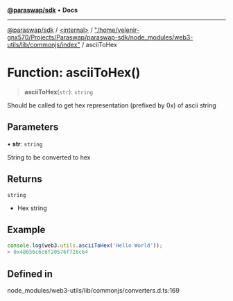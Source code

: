 [**@paraswap/sdk**](../../../../README.md) • **Docs**

***

[@paraswap/sdk](../../../../globals.md) / [\<internal\>](../../../README.md) / ["/home/velenir-gnx570/Projects/Paraswap/paraswap-sdk/node\_modules/web3-utils/lib/commonjs/index"](../README.md) / asciiToHex

# Function: asciiToHex()

> **asciiToHex**(`str`): `string`

Should be called to get hex representation (prefixed by 0x) of ascii string

## Parameters

• **str**: `string`

String to be converted to hex

## Returns

`string`

- Hex string

## Example

```ts
console.log(web3.utils.asciiToHex('Hello World'));
> 0x48656c6c6f20576f726c64
```

## Defined in

node\_modules/web3-utils/lib/commonjs/converters.d.ts:169
